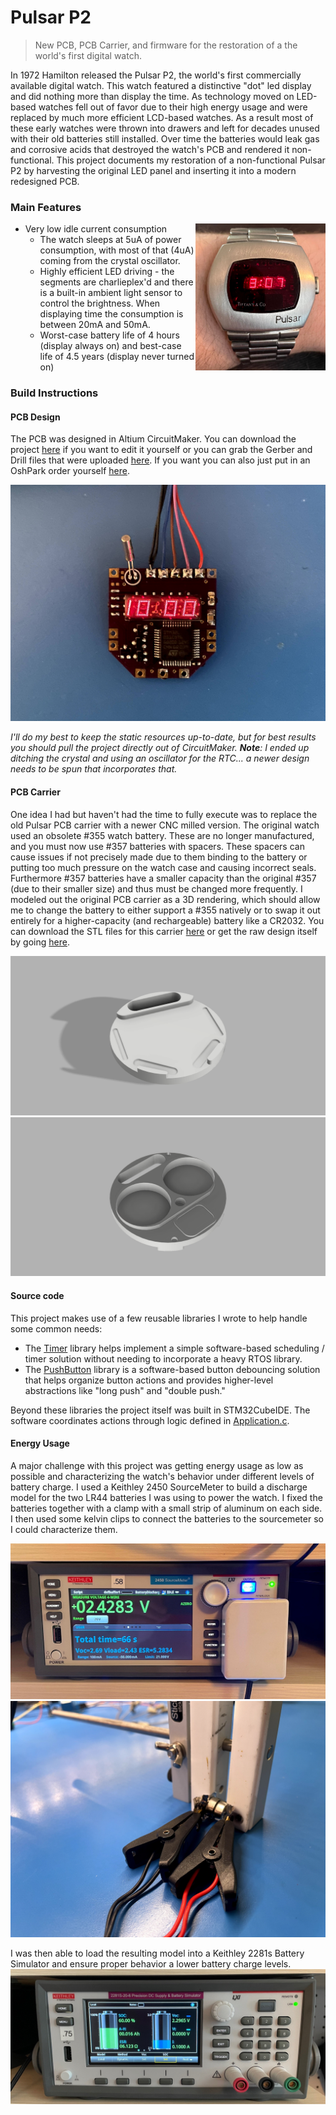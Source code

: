 # Pulsar P2 

> New PCB, PCB Carrier, and firmware for the restoration of a the world's first digital watch.

In 1972 Hamilton released the Pulsar P2, the world's first commercially available digital watch. This watch featured a distinctive "dot" led display and did nothing more than display the time. As technology moved on LED-based watches fell out of favor due to their high energy usage and were replaced by much more efficient LCD-based watches. As a result most of these early watches were thrown into drawers and left for decades unused with their old batteries still installed. Over time the batteries would leak gas and corrosive acids that destroyed the watch's PCB and rendered it non-functional. This project documents my restoration of a non-functional Pulsar P2 by harvesting the original LED panel and inserting it into a modern redesigned PCB.  

### Main Features

- Very low idle current consumption <img src="https://github.com/dretay/stm32l051c8t_pulsar_p2/raw/master/pics/IMG_5709.jpg" align="right" width="208">
  - The watch sleeps at 5uA of power consumption, with most of that (4uA) coming from the crystal oscillator. 
  - Highly efficient LED driving - the segments are charlieplex'd and there is a built-in ambient light sensor to control the brightness. When displaying time the consumption is between 20mA and 50mA. 
  - Worst-case battery life of 4 hours (display always on) and best-case life of 4.5 years (display never turned on)

### Build Instructions

#### PCB Design

The PCB was designed in Altium CircuitMaker. You can download the project [here](https://circuitmaker.com/Projects/Details/Andrew-Tayman/Pulsar-P2-Board) if you want to edit it yourself or you can grab the Gerber and Drill files that were uploaded [here](https://github.com/dretay/stm32l051c8t_pulsar_p2/raw/master/resources/Pulsar%20P2%20Layout.zip). If you want you can also just put in an OshPark order yourself [here](https://oshpark.com/shared_projects/0NyVLPPb).

![](https://github.com/dretay/stm32l051c8t_pulsar_p2/raw/master/pics/IMG_5688.jpg)

*I'll do my best to keep the static resources up-to-date, but for best results you should pull the project directly out of CircuitMaker. **Note**: I ended up ditching the crystal and using an oscillator for the RTC... a newer design needs to be spun that incorporates that.* 

#### PCB Carrier

One idea I had but haven't had the time to fully execute was to replace the old Pulsar PCB carrier with a newer CNC milled version. The original watch used an obsolete #355 watch battery. These are no longer manufactured, and you must now use #357 batteries with spacers. These spacers can cause issues if not precisely made due to them binding to the battery or putting too much pressure on the watch case and causing incorrect seals. Furthermore #357 batteries have a smaller capacity than the original #357 (due to their smaller size) and thus must be changed more frequently. I modeled out the original PCB carrier as a 3D rendering, which should allow me to change the battery to either support a #355 natively or to swap it out entirely for a higher-capacity (and rechargeable) battery like  a CR2032. You can download the STL files for this carrier [here](https://github.com/dretay/stm32l051c8t_pulsar_p2/raw/master/resources/pulsar_p2_carrier.stl) or get the raw design itself by going [here](https://a360.co/2O2gdrLSetting). 

<img src="https://github.com/dretay/stm32l051c8t_pulsar_p2/raw/master/pics/p2%20plate%20v8%20top.png" >
<img src="https://github.com/dretay/stm32l051c8t_pulsar_p2/raw/master/pics/p2%20plate%20v8%20bottom.png" >


#### Source code 

This project makes use of a few reusable libraries I wrote to help handle some common needs: 

- The [Timer](https://github.com/dretay/stm32_timer) library helps implement a simple software-based scheduling / timer solution without needing to incorporate a heavy RTOS library. 
- The [PushButton](https://github.com/dretay/stm32_pushbutton) library is a software-based button debouncing solution that helps organize button actions and provides higher-level abstractions like "long push" and "double push."

Beyond these libraries the project itself was built in STM32CubeIDE. The software coordinates actions through logic defined in [Application.c](https://github.com/dretay/stm32l051c8t_pulsar_p2/blob/master/Core/Src/Application.c).  

#### Energy Usage

A major challenge with this project was getting energy usage as low as possible and characterizing the watch's behavior under different levels of battery charge. I used a Keithley 2450 SourceMeter to build a discharge model for the two LR44 batteries I was using to power the watch. I fixed the batteries together with a clamp with a small strip of aluminum on each side. I then used some kelvin clips to connect the batteries to the sourcemeter so I could characterize them.

<img src="https://github.com/dretay/stm32l051c8t_pulsar_p2/raw/master/pics/IMG_5713.jpg" >
<img src="https://github.com/dretay/stm32l051c8t_pulsar_p2/raw/master/pics/IMG_5711.jpg" >

I was then able to load the resulting model into a Keithley 2281s Battery Simulator and ensure proper behavior a lower battery charge levels.
![](https://github.com/dretay/stm32l051c8t_pulsar_p2/raw/master/pics/IMG_5748.jpg)

